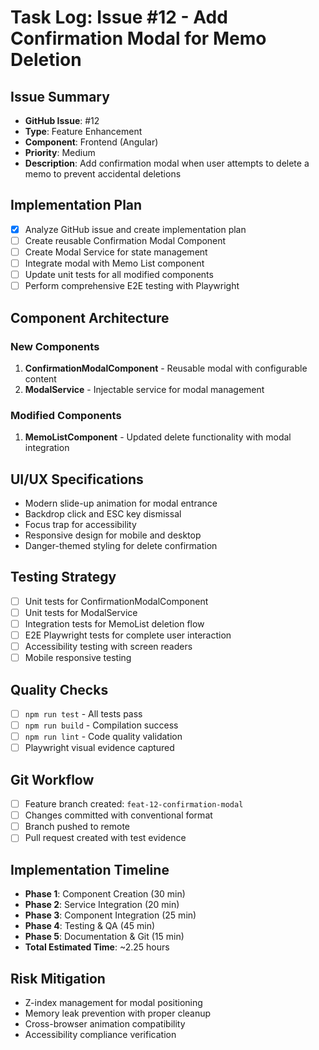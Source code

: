 # Task Log: Issue #12 - Add Confirmation Modal for Memo Deletion

## Issue Summary
- **GitHub Issue**: #12
- **Type**: Feature Enhancement
- **Component**: Frontend (Angular)
- **Priority**: Medium
- **Description**: Add confirmation modal when user attempts to delete a memo to prevent accidental deletions

## Implementation Plan
- [x] Analyze GitHub issue and create implementation plan
- [ ] Create reusable Confirmation Modal Component
- [ ] Create Modal Service for state management
- [ ] Integrate modal with Memo List component
- [ ] Update unit tests for all modified components
- [ ] Perform comprehensive E2E testing with Playwright

## Component Architecture
### New Components
1. **ConfirmationModalComponent** - Reusable modal with configurable content
2. **ModalService** - Injectable service for modal management

### Modified Components
1. **MemoListComponent** - Updated delete functionality with modal integration

## UI/UX Specifications
- Modern slide-up animation for modal entrance
- Backdrop click and ESC key dismissal
- Focus trap for accessibility
- Responsive design for mobile and desktop
- Danger-themed styling for delete confirmation

## Testing Strategy
- [ ] Unit tests for ConfirmationModalComponent
- [ ] Unit tests for ModalService
- [ ] Integration tests for MemoList deletion flow
- [ ] E2E Playwright tests for complete user interaction
- [ ] Accessibility testing with screen readers
- [ ] Mobile responsive testing

## Quality Checks
- [ ] `npm run test` - All tests pass
- [ ] `npm run build` - Compilation success
- [ ] `npm run lint` - Code quality validation
- [ ] Playwright visual evidence captured

## Git Workflow
- [ ] Feature branch created: `feat-12-confirmation-modal`
- [ ] Changes committed with conventional format
- [ ] Branch pushed to remote
- [ ] Pull request created with test evidence

## Implementation Timeline
- **Phase 1**: Component Creation (30 min)
- **Phase 2**: Service Integration (20 min)
- **Phase 3**: Component Integration (25 min)
- **Phase 4**: Testing & QA (45 min)
- **Phase 5**: Documentation & Git (15 min)
- **Total Estimated Time**: ~2.25 hours

## Risk Mitigation
- Z-index management for modal positioning
- Memory leak prevention with proper cleanup
- Cross-browser animation compatibility
- Accessibility compliance verification